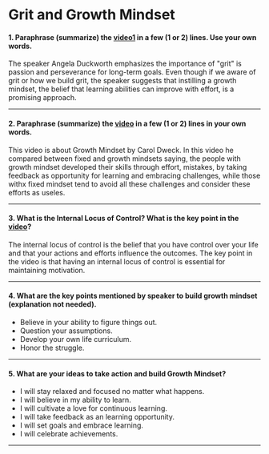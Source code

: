 # Grit and Growth Mindset 

#### 1. Paraphrase (summarize) the [video1](https://gitlab.com/bjbabu/life-skills-track/-/blob/main/grit-and-growth-mindset.md?ref_type=heads&plain=1) in a few (1 or 2) lines. Use your own words.

The speaker Angela Duckworth emphasizes the importance of "grit" is passion and perseverance for long-term goals. Even though if we aware of grit or how we build grit, 
the speaker suggests that instilling a growth mindset, the belief that learning abilities can improve with effort, is a promising approach.

---

#### 2. Paraphrase (summarize) the [video](https://www.youtube.com/watch?v=75GFzikmRY0) in a few (1 or 2) lines in your own words.

This video is about Growth Mindset by Carol Dweck. In this video he compared between fixed and growth mindsets saying, the people with growth mindset developed their skills
through effort, mistakes, by taking feedback as opportunity for learning and embracing challenges, while those withx fixed mindset tend to avoid all these challenges and consider
these efforts as useles.

---

#### 3. What is the Internal Locus of Control? What is the key point in the [video](https://www.youtube.com/watch?v=8ZhoeSaPF-k)?

The internal locus of control is the belief that you have control over your life and that your actions and efforts influence the outcomes. 
The key point in the video is that having an internal locus of control is essential for maintaining motivation.

---

#### 4. What are the key points mentioned by speaker to build growth mindset (explanation not needed).

- Believe in your ability to figure things out.
- Question your assumptions.
- Develop your own life curriculum.
- Honor the struggle.

---

#### 5. What are your ideas to take action and build Growth Mindset?

- I will stay relaxed and focused no matter what happens.
- I will believe in my ability to learn.
- I will cultivate a love for continuous learning.
- I will take feedback as an learning opportunity.
- I will set goals and embrace learning.
- I will celebrate achievements.

---

